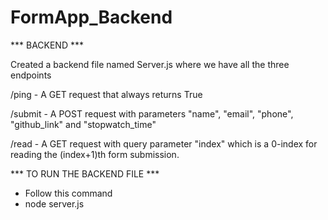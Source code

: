 # FormApp_Backend

*** BACKEND ***

Created a backend file named Server.js where we have all the three endpoints

/ping - A GET request that always returns True

/submit - A POST request with parameters "name", "email", "phone", "github_link" and "stopwatch_time"

/read - A GET request with query parameter "index" which is a 0-index for reading the (index+1)th form submission.

*** TO RUN THE BACKEND FILE ***

* Follow this command
* node server.js
